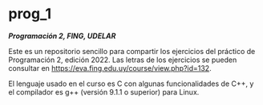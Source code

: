 # prog_1
**_Programación 2, FING, UDELAR_**

Este es un repositorio sencillo para compartir los ejercicios del práctico de Programación 2, edición 2022.
Las letras de los ejercicios se pueden consultar en https://eva.fing.edu.uy/course/view.php?id=132.

El lenguaje usado en el curso es C con algunas funcionalidades de C++, y el compilador es g++ (versión 9.1.1 o superior) para Linux.
